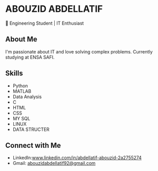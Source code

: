 # ABOUZID ABDELLATIF
🚀 Engineering Student | IT Enthusiast

## About Me
I'm passionate about IT and love solving complex problems. Currently studying at ENSA SAFI.

## Skills
- Python
- MATLAB
- Data Analysis
- C
- HTML
- CSS
- MY SQL
- LINUX
- DATA STRUCTER
  

## Connect with Me
- LinkedIn:www.linkedin.com/in/abdellatif-abouzid-2a2755274
- Gmail: abouzidabdellatif92@gmail.com
